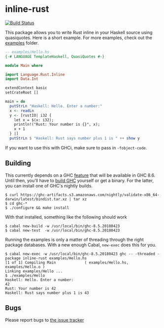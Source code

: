 # inline-rust

[![Build Status](https://travis-ci.org/harpocrates/inline-rust.svg?branch=master)](https://travis-ci.org/harpocrates/inline-rust)

This package allows you to write Rust inline in your Haskell source using
quasiquotes. Here is a short example. For more examples, check out the
[examples](examples) folder.

```haskell
-- examples/Hello.hs
{-# LANGUAGE TemplateHaskell, QuasiQuotes #-}

module Main where

import Language.Rust.Inline
import Data.Int

extendContext basic
setCrateRoot []

main = do
  putStrLn "Haskell: Hello. Enter a number:"
  x <- readLn
  y <- [rustIO| i32 {
    let x = $(x: i32);
    println!("Rust: Your number is {}", x);
    x + 1
  } |]
  putStrLn $ "Haskell: Rust says number plus 1 is " ++ show y

```

If you want to use this with GHCi, make sure to pass in `-fobject-code`.

## Building

This currently depends on a GHC [feature][1] that will be available in GHC 8.6.
Until then, you'll have to [build GHC][0] yourself or get a binary. For the
latter, you can install one of GHC's nightly builds.

    $ curl https://ghc-artifacts.s3.amazonaws.com/nightly/validate-x86_64-darwin/latest/bindist.tar.xz | tar xz
    $ cd ghc-*
    $ ./configure && make install

With that installed, something like the following should work

    $ cabal new-build -w /usr/local/bin/ghc-8.5.20180423
    $ cabal new-test  -w /usr/local/bin/ghc-8.5.20180423

Running the examples is only a matter of threading through the right package
databases. With a new enough Cabal, `new-exec` does this for you.

    $ cabal new-exec -w /usr/local/bin/ghc-8.5.20180423 ghc -- -threaded -package inline-rust examples/Hello.hs
    [1 of 1] Compiling Main             ( examples/Hello.hs, examples/Hello.o )
    Linking examples/Hello ...
    $ ./examples/Hello
    Haskell: Hello. Enter a number:
    42
    Rust: Your number is 42
    Haskell: Rust says number plus 1 is 43

## Bugs

Please report bugs to [the issue tracker][4]

[0]: https://ghc.haskell.org/trac/ghc/wiki/Building
[1]: https://phabricator.haskell.org/D4217
[2]: https://github.com/harpocrates/inline-rust/tree/master/examples
[3]: https://github.com/harpocrates/language-rust
[4]: https://github.com/harpocrates/inline-rust/issues
